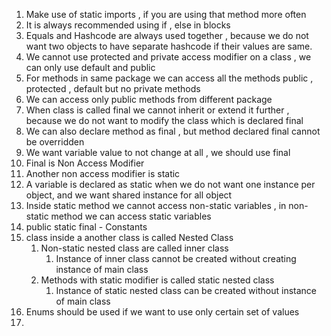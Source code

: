1. Make use of static imports , if you are using that method more often
2. It is always recommended using if , else in blocks
3. Equals and Hashcode are always used together , because we do not want two objects to have separate hashcode if their
   values are same.
4. We cannot use protected and private access modifier on a class , we can only use default and public
5. For methods in same package we can access all the methods public , protected , default but no private methods
6. We can access only public methods from different package
7. When class is called final we cannot inherit or extend it further , because we do not want to modify the class which
   is declared final
8. We can also declare method as final , but method declared final cannot be overridden
9. We want variable value to not change at all , we should use final
10. Final is Non Access Modifier
11. Another non access modifier is static
12. A variable is declared as static when we do not want one instance per object, and we want shared instance for all
    object
13. Inside static method we cannot access non-static variables , in non-static method we can access static variables
14. public static final - Constants
15. class inside a another class is called Nested Class
    1. Non-static nested class are called inner class
        1. Instance of inner class cannot be created without creating instance of main class
    2. Methods with static modifier is called static nested class
        1. Instance of static nested class can be created without instance of main class
16. Enums should be used if we want to use only certain set of values
17. 